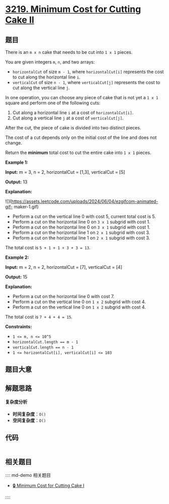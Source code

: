 # [3219. Minimum Cost for Cutting Cake II](https://leetcode.com/problems/minimum-cost-for-cutting-cake-ii/)

## 题目

There is an `m x n` cake that needs to be cut into `1 x 1` pieces.

You are given integers `m`, `n`, and two arrays:

- `horizontalCut` of size `m - 1`, where `horizontalCut[i]` represents the cost to cut along the horizontal line `i`.
- `verticalCut` of size `n - 1`, where `verticalCut[j]` represents the cost to cut along the vertical line `j`.

In one operation, you can choose any piece of cake that is not yet a `1 x 1`
square and perform one of the following cuts:

1. Cut along a horizontal line `i` at a cost of `horizontalCut[i]`.
2. Cut along a vertical line `j` at a cost of `verticalCut[j]`.

After the cut, the piece of cake is divided into two distinct pieces.

The cost of a cut depends only on the initial cost of the line and does not
change.

Return the **minimum** total cost to cut the entire cake into `1 x 1` pieces.

**Example 1:**

**Input:** m = 3, n = 2, horizontalCut = [1,3], verticalCut = [5]

**Output:** 13

**Explanation:**

![](https://assets.leetcode.com/uploads/2024/06/04/ezgifcom-animated-gif-
maker-1.gif)

- Perform a cut on the vertical line 0 with cost 5, current total cost is 5.
- Perform a cut on the horizontal line 0 on `3 x 1` subgrid with cost 1.
- Perform a cut on the horizontal line 0 on `3 x 1` subgrid with cost 1.
- Perform a cut on the horizontal line 1 on `2 x 1` subgrid with cost 3.
- Perform a cut on the horizontal line 1 on `2 x 1` subgrid with cost 3.

The total cost is `5 + 1 + 1 + 3 + 3 = 13`.

**Example 2:**

**Input:** m = 2, n = 2, horizontalCut = [7], verticalCut = [4]

**Output:** 15

**Explanation:**

- Perform a cut on the horizontal line 0 with cost 7.
- Perform a cut on the vertical line 0 on `1 x 2` subgrid with cost 4.
- Perform a cut on the vertical line 0 on `1 x 2` subgrid with cost 4.

The total cost is `7 + 4 + 4 = 15`.

**Constraints:**

- `1 <= m, n <= 10^5`
- `horizontalCut.length == m - 1`
- `verticalCut.length == n - 1`
- `1 <= horizontalCut[i], verticalCut[i] <= 103`

## 题目大意

## 解题思路

#### 复杂度分析

- **时间复杂度**：`O()`
- **空间复杂度**：`O()`

## 代码

```javascript

```

## 相关题目

:::: md-demo 相关题目

- [🔒 Minimum Cost for Cutting Cake I](https://leetcode.com/problems/minimum-cost-for-cutting-cake-i)

::::
